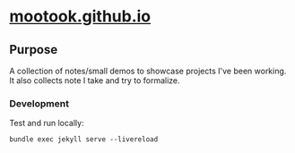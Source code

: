 # [mootook.github.io](mootook.github.io)

## Purpose

A collection of notes/small demos to showcase projects I've been working. It also collects note I take and try to formalize.

### Development

Test and run locally:

```no-lang
bundle exec jekyll serve --livereload
```
